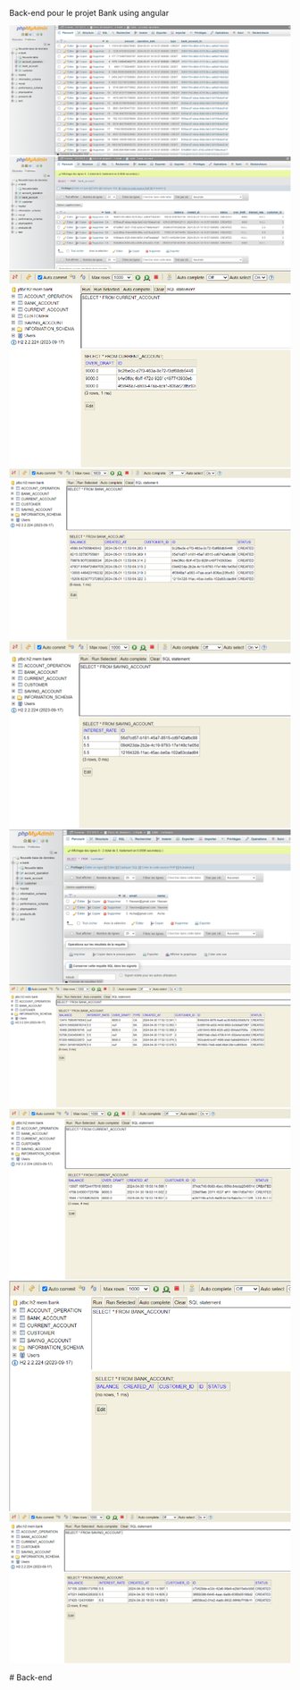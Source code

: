 Back-end pour le projet Bank using angular


<img src="images/Acc_OpTableMysql.png" alt="">
<img src="images/Bank_AccTableMysql.png" alt="">
<img src="images/CCJoined.png" alt="">
<img src="images/CCJoined2.png" alt="">
<img src="images/CCJoined3.png" alt="">
<img src="images/CustomerTableMysql.png" alt="">
<img src="images/ProblSingleTable.png" alt="">
<img src="images/TableCC.png" alt="">
<img src="images/TableParClass4.png" alt="">
<img src="images/TableSA.png" alt="">

#   B a c k - e n d 
 
 